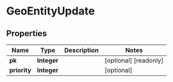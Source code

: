 

# GeoEntityUpdate


## Properties

Name | Type | Description | Notes
------------ | ------------- | ------------- | -------------
**pk** | **Integer** |  |  [optional] [readonly]
**priority** | **Integer** |  |  [optional]



